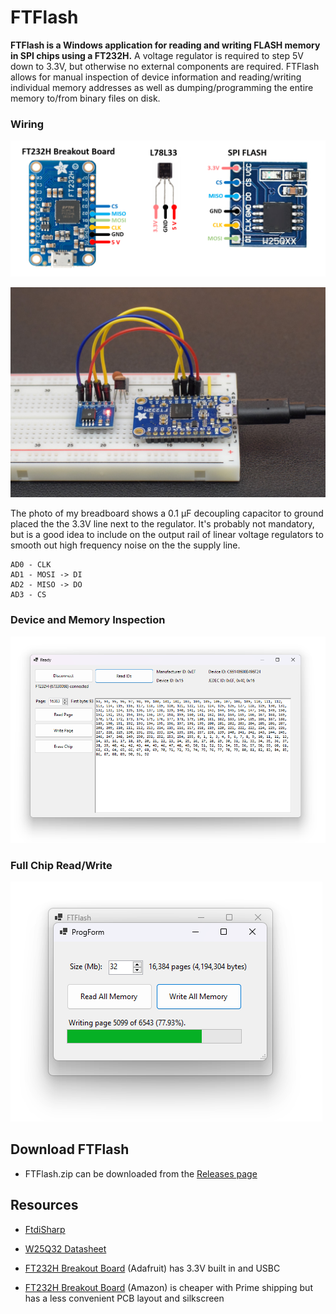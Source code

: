 # FTFlash

**FTFlash is a Windows application for reading and writing FLASH memory in SPI chips using a FT232H.** A voltage regulator is required to step 5V down to 3.3V, but otherwise no external components are required. FTFlash allows for manual inspection of device information and reading/writing individual memory addresses as well as dumping/programming the entire memory to/from binary files on disk.

### Wiring

![](dev/wiring/wiring.png)

![](dev/wiring/breadboard.jpg)

The photo of my breadboard shows a 0.1 µF decoupling capacitor to ground placed the the 3.3V line next to the regulator. It's probably not mandatory, but is a good idea to include on the output rail of linear voltage regulators to smooth out high frequency noise on the the supply line.

```
AD0 - CLK
AD1 - MOSI -> DI
AD2 - MISO -> DO
AD3 - CS
```

### Device and Memory Inspection

![](dev/screenshot.png)

### Full Chip Read/Write

![](dev/screenshot2.png)

## Download FTFlash

* FTFlash.zip can be downloaded from the [Releases page](https://github.com/swharden/FTFlash/releases/)

## Resources

* [FtdiSharp](https://github.com/swharden/FtdiSharp)

* [W25Q32 Datasheet](https://www.elinux.org/images/f/f5/Winbond-w25q32.pdf)

* [FT232H Breakout Board](https://www.adafruit.com/product/2264) (Adafruit) has 3.3V built in and USBC

* [FT232H Breakout Board](https://www.amazon.com/dp/B09KGT5TGJ/) (Amazon) is cheaper with Prime shipping but has a less convenient PCB layout and silkscreen
